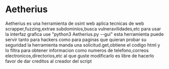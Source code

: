 # Aetherius
Aetherius  es una herramienta de osint web aplica tecnicas de web scrapper,fuzzing,extrae subdominios,busca vulneravilidades,etc
para usar la interfaz grafica use "python3 Aetherius.py --gui"
esta herramienta puede servir tanto para hackers como para paginas que quieran probar su seguridad
la herramienta manda una solicitud.get,obtiene el codigo html y lo filtra para obtener informacion como numeros de telefono,correos electronicos,directorios,etc
al que guste modificarlo es libre de hacerlo favor de dar creditos al creador del script
